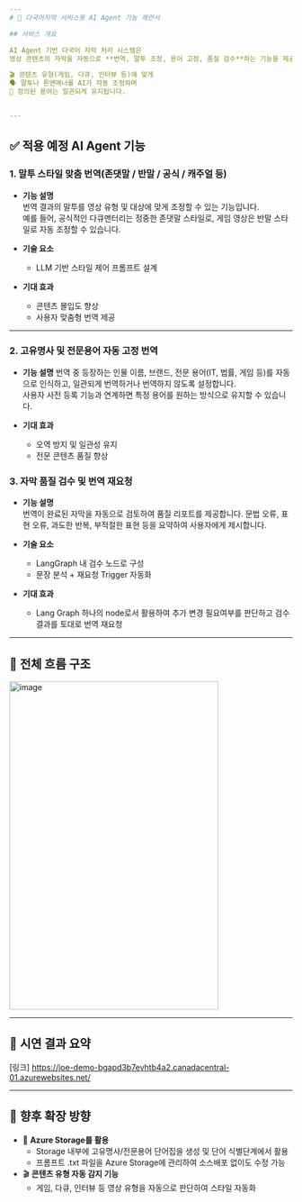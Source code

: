 ```yaml
---
# 🎯 다국어자막 서비스용 AI Agent 기능 제안서

## 서비스 개요

AI Agent 기반 다국어 자막 처리 시스템은  
영상 콘텐츠의 자막을 자동으로 **번역, 말투 조정, 용어 고정, 품질 검수**하는 기능을 제공합니다.

🎬 콘텐츠 유형(게임, 다큐, 인터뷰 등)에 맞게  
🗣️ 말투나 톤앤매너를 AI가 자동 조정하며  
📖 정의된 용어는 일관되게 유지됩니다.


---
```


## ✅ 적용 예정 AI Agent 기능
### 1. 말투 스타일 맞춤 번역(존댓말 / 반말 / 공식 / 캐주얼 등)

- **기능 설명**  
  번역 결과의 말투를 영상 유형 및 대상에 맞게 조정할 수 있는 기능입니다.  
  예를 들어, 공식적인 다큐멘터리는 정중한 존댓말 스타일로, 게임 영상은 반말 스타일로 자동 조정할 수 있습니다.

- **기술 요소**  
  - LLM 기반 스타일 제어 프롬프트 설계

- **기대 효과**  
  - 콘텐츠 몰입도 향상  
  - 사용자 맞춤형 번역 제공

---

### 2. 고유명사 및 전문용어 자동 고정 번역

- **기능 설명**
  번역 중 등장하는 인물 이름, 브랜드, 전문 용어(IT, 법률, 게임 등)를 자동으로 인식하고, 일관되게 번역하거나 번역하지 않도록 설정합니다.  
  사용자 사전 등록 기능과 연계하면 특정 용어를 원하는 방식으로 유지할 수 있습니다.

- **기대 효과**  
  - 오역 방지 및 일관성 유지  
  - 전문 콘텐츠 품질 향상

### 3. 자막 품질 검수 및 번역 재요청

- **기능 설명**  
  번역이 완료된 자막을 자동으로 검토하여 품질 리포트를 제공합니다. 문법 오류, 표현 오류, 과도한 반복, 부적절한 표현 등을 요약하여 사용자에게 제시합니다.
 
- **기술 요소**  
  - LangGraph 내 검수 노드로 구성
  - 문장 분석 + 재요청 Trigger 자동화

- **기대 효과**  
  - Lang Graph 하나의 node로서 활용하여 추가 변경 필요여부를 판단하고
    검수 결과를 토대로 번역 재요청

---

## 🔁 전체 흐름 구조
<img width="372" height="583" alt="image" src="https://github.com/user-attachments/assets/612e602e-d818-41ca-be3b-0046410c3448" />

---

## 🧪 시연 결과 요약

[링크] https://joe-demo-bgapd3b7evhtb4a2.canadacentral-01.azurewebsites.net/


---

## 🚀 향후 확장 방향

- 🧾 **Azure Storage를 활용**
  - Storage 내부에 고유명사/전문용어 단어집을 생성 및 단어 식별단계에서 활용
  - 프롬프트 .txt 파일을 Azure Storage에 관리하여 소스배포 없이도 수정 가능
- 🎬 **콘텐츠 유형 자동 감지 기능**
  - 게임, 다큐, 인터뷰 등 영상 유형을 자동으로 판단하여 스타일 자동화
